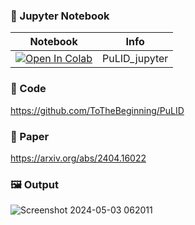 
### 🍊 Jupyter Notebook

| Notebook | Info
| --- | --- |
[![Open In Colab](https://colab.research.google.com/assets/colab-badge.svg)](https://colab.research.google.com/github/camenduru/PuLID-jupyter/blob/main/PuLID_jupyter.ipynb) | PuLID_jupyter

### 🧬 Code
https://github.com/ToTheBeginning/PuLID

### 📄 Paper
https://arxiv.org/abs/2404.16022

### 🖼 Output
![Screenshot 2024-05-03 062011](https://github.com/camenduru/PuLID-jupyter/assets/54370274/1a2ebc6f-e2af-4fc0-b935-ae22a6ee0b45)
